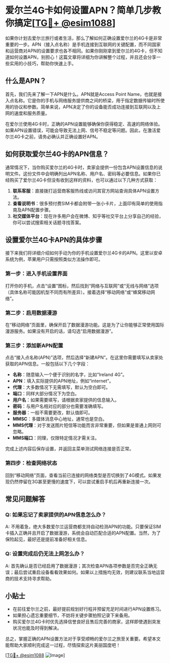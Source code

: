 # 爱尔兰4G卡如何设置APN？简单几步教你搞定[[TG💪+ @esim1088](https://t.me/s/esim1088)]

如果你计划去爱尔兰旅行或者生活，那么了解如何正确设置爱尔兰的4G卡是非常重要的一步。APN（接入点名称）是手机连接到互联网的关键配置，而不同国家和运营商对APN的设置要求也各不相同。如果你刚刚拿到爱尔兰的4G卡，但不知道如何设置APN，别担心！这篇文章将详细为你讲解整个过程，并且还会分享一些实用的小技巧，帮助你快速上手。

## 什么是APN？

首先，我们先来了解一下APN是什么。APN就是Access Point Name，也就是接入点名称。它是你的手机与网络服务提供商之间的桥梁，用于指定数据传输时所使用的协议和参数。简单来说，APN决定了你的设备能否成功连接到互联网以及上网的速度和服务质量。

在爱尔兰使用4G卡时，正确的APN设置能够确保你获得稳定、高速的网络体验。如果APN设置错误，可能会导致无法上网、信号不稳定等问题。因此，在激活爱尔兰4G卡之前，请务必确认并正确设置好APN。

## 如何获取爱尔兰4G卡的APN信息？

通常情况下，当你购买爱尔兰的4G卡时，卖家会提供一份包含APN设置信息的说明文件。这份文件中会明确列出APN名称、用户名、密码等必要信息。如果你已经购买了爱尔兰4G卡但没有收到这样的资料，也可以通过以下几种方式获取：

1. **联系客服**：直接拨打运营商客服热线或访问其官方网站查询具体APN设置方法。
2. **查看说明书**：很多预付费SIM卡都会附带一张小卡片，上面印有简单的使用指南及APN配置步骤。
3. **社交媒体平台**：现在许多用户会在微博、知乎等社交平台上分享自己的经验，你可以尝试搜索相关话题寻找答案。

## 设置爱尔兰4G卡APN的具体步骤

接下来我们将详细介绍如何手动为你的手机设置爱尔兰4G卡的APN。这里以安卓系统为例，苹果用户只需按照类似方法操作即可。

### 第一步：进入手机设置界面
打开你的手机，点击“设置”图标，然后找到“网络与互联网”或“无线与网络”选项（具体名称可能因机型不同而有所差异）。接着选择“移动网络”或“蜂窝移动网络”。

### 第二步：启用数据漫游
在“移动网络”页面里，确保开启了数据漫游功能。这是为了让你能够正常使用国际漫游服务。如果没有开启的话，请勾选“启用数据漫游”。

### 第三步：添加新APN配置
点击“接入点名称(APN)”选项，然后选择“新建APN”。在这里你需要填写从卖家处获取的APN信息。一般包括以下几个字段：
- **名称**：随意输入一个便于识别的名字，比如“Ireland 4G”。
- **APN**：填入实际提供的APN地址，例如“internet”。
- **代理**：大多数情况下无需填写，默认为空白即可。
- **端口**：同样大部分情况下为空白。
- **用户名**：如果需要填写，请根据卖家提供的信息输入。
- **密码**：与用户名相对应的部分也需要准确填写。
- **服务器**：一般不需要更改，默认值即可。
- **MMSC**：多媒体消息中心地址，通常也是空白。
- **MMS代理**：对于发送图片短信等功能而言非常重要，但如果是普通上网则可忽略。
- **MMS端口**：同理，仅限特定情况才需关注。

完成上述内容后保存设置，并返回主菜单测试网络连接是否正常。

### 第四步：检查网络状态
回到“移动网络”页面，查看当前已连接的网络类型是否切换到了4G模式。如果发现仍然停留在3G甚至更慢的速度下，可以尝试重启手机后再重新连接一次。

## 常见问题解答

### Q: 如果忘记了卖家提供的APN信息怎么办？
A: 不用着急，绝大多数爱尔兰运营商都支持自动检测APN的功能。只要保证SIM卡插入正确并且开启了数据漫游，系统会自动匹配合适的APN配置。当然，为了保险起见，最好还是提前准备好相关信息。

### Q: 设置完成后仍无法上网怎么办？
A: 首先确认是否已经启用了数据漫游；其次检查APN各项参数是否完全正确无误；最后尝试重启设备看看效果如何。如果以上措施均无效，则建议联系当地运营商的技术支持寻求帮助。

## 小贴士

- 在前往爱尔兰之前，最好提前规划好行程并预留充足时间进行APN设置练习。
- 如果担心遗忘重要细节，不妨将关键步骤拍照记录下来备用。
- 购买爱尔兰4G卡时优先选择信誉良好且售后完善的商家，这样即使遇到突发状况也能及时得到解决。

总之，掌握正确的APN设置方法对于享受顺畅的爱尔兰之旅至关重要。希望本文能帮助大家顺利完成这一过程，尽情探索这片美丽国度吧！

[[TG💪+ @esim1088](https://t.me/s/esim1088) ![Image](https://i.postimg.cc/4NQfJmqS/Snipaste-2025-05-13-00-14-12.png)]
